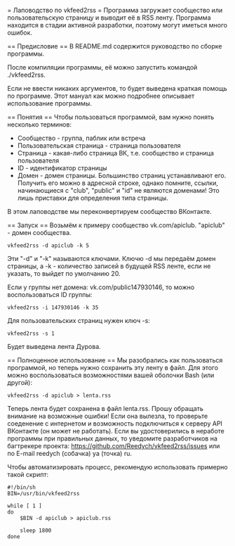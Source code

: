 = Лаповодство по vkfeed2rss =
Программа загружает сообщество или пользовательскую страницу и выводит её в RSS ленту. Программа находится в стадии активной разработки, поэтому могут иметься много ошибок.

== Предисловие ==
В README.md содержится руководство по сборке программы.

После компиляции программы, её можно запустить командой ./vkfeed2rss.

Если не ввести никаких аргументов, то будет выведена краткая помощь по программе. Этот мануал как можно подробнее описывает использование программы.

== Понятия ==
Чтобы пользоваться программой, вам нужно понять несколько терминов: 
* Сообщество - группа, паблик или встреча
* Пользовательская страница - страница пользователя
* Страница - какая-либо страница ВК, т.е. сообщество и страница пользователя
* ID - идентификатор страницы
* Домен - домен страницы. Большинство страниц устанавливают его. Получить его можно в адресной строке, однако помните, ссылки, начинающиеся с "club", "public" и "id" не являются доменами! Это лишь приставки для определения типа страницы.

В этом лаповодстве мы переконвертируем сообщество ВКонтакте.

== Запуск ==
Возьмём к примеру сообщество vk.com/apiclub. "apiclub" - домен сообщества.

	vkfeed2rss -d apiclub -k 5

Эти "-d" и "-k" называются ключами. Ключю -d мы передаём домен страницы, а -k - количество записей в будущей RSS ленте, если не указать, то выйдет по умолчанию 20.

Если у группы нет домена: vk.com/public147930146, то можно воспользоваться ID группы:

	vkfeed2rss -i 147930146 -k 35

Для пользовательских страниц нужен ключ -s:

	vkfeed2rss -s 1

Будет выведена лента Дурова.

== Полноценное использование ==
Мы разобрались как пользоваться программой, но теперь нужно сохранить эту ленту в файл. Для этого можно воспользоваться возможностями вашей оболочки Bash (или другой):

	vkfeed2rss -d apiclub > lenta.rss

Теперь лента будет сохранена в файл lenta.rss. Прошу обращать внимание на возможные ошибки! Если она вылезла, то проверьте соеденение с интернетом и возможность подключиться к серверу API ВКонтакте (он может не работать). Если вы удостоверились в неработе программы при правильных данных, то уведомите разработчиков на багтрекере проекта: https://github.com/Reedych/vkfeed2rss/issues или по E-mail reedych (собачка) ya (точка) ru.

Чтобы автоматизировать процесс, рекомендую использовать примерно такой скрипт:

	#!/bin/sh
	BIN=/usr/bin/vkfeed2rss

	while [ 1 ]
	do
		$BIN -d apiclub > apiclub.rss
		
		sleep 1800
	done
